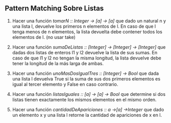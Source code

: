 ## Pattern Matching Sobre Listas

1. Hacer una función _tomarN :: Integer -> [a] -> [a]_ que dado un natural n y una lista
l, devuelve los primeros n elementos de l. En caso de que l tenga menos de n elementos, la lista
devuelta debe contener todos los elementos de l. (no usar take)

2. Hacer una función _sumaDeListas :: [Integer] -> [Integer] -> [Integer]_ que
dadas dos listas de enteros l1 y l2 devuelve la lista de sus sumas. En caso de que l1 y l2 no tengan la
misma longitud, la lista devuelve debe tener la longitud de la más larga de ambas.

3. Hacer una función _unoMasDosIgualTres :: [Integer] -> Bool_ que dada una lista l
devuelva True si la suma de sus dos primeros elementos es igual al tercer elemento y False en
caso contrario.

4. Hacer una función _listasIguales :: [a] -> [a] -> Bool_ que determine si dos listas
tienen exactamente los mismos elementos en el mismo orden.

5. Hacer una función _cantidadDeApariciones :: a ->[a] ->Integer_ que dado un elemento x y una lista l retorne la cantidad de apariciones de x en l.
